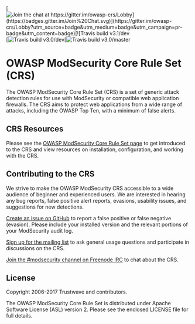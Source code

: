 [![Join the chat at https://gitter.im/owasp-crs/Lobby](https://badges.gitter.im/Join%20Chat.svg)](https://gitter.im/owasp-crs/Lobby?utm_source=badge&utm_medium=badge&utm_campaign=pr-badge&utm_content=badge)[![Travis build v3.1/dev](https://badges.herokuapp.com/travis/SpiderLabs/owasp-modsecurity-crs?branch=v3.1/dev&label=CRS%20v3.1/dev)[![Travis build v3.0/dev](https://badges.herokuapp.com/travis/SpiderLabs/owasp-modsecurity-crs?branch=v3.0/dev&label=CRS%20v3.0/dev)[![Travis build v3.0/master](https://badges.herokuapp.com/travis/SpiderLabs/owasp-modsecurity-crs?branch=v3.0/master&label=CRS%20v3.0/master)

# OWASP ModSecurity Core Rule Set (CRS)

The OWASP ModSecurity Core Rule Set (CRS) is a set of generic attack detection rules for use with ModSecurity or compatible web application firewalls. The CRS aims to protect web applications from a wide range of attacks, including the OWASP Top Ten, with a minimum of false alerts.

## CRS Resources

Please see the [OWASP ModSecurity Core Rule Set page](https://coreruleset.org/) to get introduced to the CRS and view resources on installation, configuration, and working with the CRS.

## Contributing to the CRS

We strive to make the OWASP ModSecurity CRS accessible to a wide audience of beginner and experienced users. We are interested in hearing any bug reports, false positive alert reports, evasions, usability issues, and suggestions for new detections.

[Create an issue on GitHub](https://github.com/SpiderLabs/owasp-modsecurity-crs/issues) to report a false positive or false negative (evasion). Please include your installed version and the relevant portions of your ModSecurity audit log.

[Sign up for the mailing list](https://lists.owasp.org/mailman/listinfo/owasp-modsecurity-core-rule-set) to ask general usage questions and participate in discussions on the CRS.

[Join the #modsecurity channel on Freenode IRC](https://webchat.freenode.net/?channels=%23modsecurity) to chat about the CRS.

## License

Copyright 2006-2017 Trustwave and contributors.

The OWASP ModSecurity Core Rule Set is distributed under Apache Software License (ASL) version 2. Please see the enclosed LICENSE file for full details.


